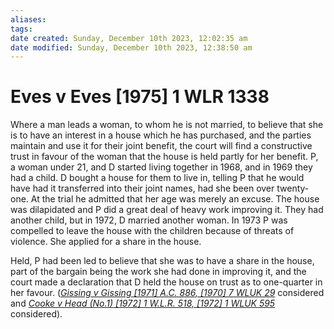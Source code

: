 ```yaml
---
aliases: 
tags: 
date created: Sunday, December 10th 2023, 12:02:35 am
date modified: Sunday, December 10th 2023, 12:38:50 am
---
```


# Eves v Eves [1975] 1 WLR 1338

Where a man leads a woman, to whom he is not married, to believe that she is to have an interest in a house which he has purchased, and the parties maintain and use it for their joint benefit, the court will find a constructive trust in favour of the woman that the house is held partly for her benefit. P, a woman under 21, and D started living together in 1968, and in 1969 they had a child. D bought a house for them to live in, telling P that he would have had it transferred into their joint names, had she been over twenty-one. At the trial he admitted that her age was merely an excuse. The house was dilapidated and P did a great deal of heavy work improving it. They had another child, but in 1972, D married another woman. In 1973 P was compelled to leave the house with the children because of threats of violence. She applied for a share in the house.

Held, P had been led to believe that she was to have a share in the house, part of the bargain being the work she had done in improving it, and the court made a declaration that D held the house on trust as to one-quarter in her favour. (_[Gissing v Gissing [1971] A.C. 886, [1970] 7 WLUK 29](https://uk.westlaw.com/Document/IAF292E20E42711DA8FC2A0F0355337E9/View/FullText.html?originationContext=document&transitionType=DocumentItem&ppcid=1450377a4afe45238123ade1dbd3a6ab&contextData=(sc.Default))_ considered and _[Cooke v Head (No.1) [1972] 1 W.L.R. 518, [1972] 1 WLUK 595](https://uk.westlaw.com/Document/I8DB2E560E42711DA8FC2A0F0355337E9/View/FullText.html?originationContext=document&transitionType=DocumentItem&ppcid=1450377a4afe45238123ade1dbd3a6ab&contextData=(sc.Default))_ considered).
